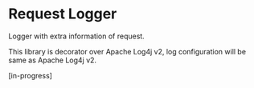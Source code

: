 # Request Logger
Logger with extra information of request.

This library is decorator over Apache Log4j v2, log configuration will be same as Apache Log4j v2.

[in-progress]
